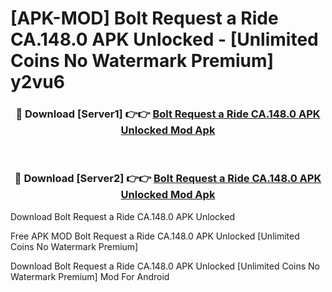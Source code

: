 # [APK-MOD] Bolt  Request a Ride CA.148.0 APK Unlocked - [Unlimited Coins No Watermark Premium] y2vu6



<div align="center">
<h3>🔴 Download [Server1] 👉👉 <a href="https://momento.my/?title=Bolt__Request_a_Ride_CA.148.0_APK_Unlocked">Bolt  Request a Ride CA.148.0 APK Unlocked Mod Apk</a></h3><br>

<h3>🔴 Download [Server2] 👉👉 <a href="https://momento.my/?title=Bolt__Request_a_Ride_CA.148.0_APK_Unlocked">Bolt  Request a Ride CA.148.0 APK Unlocked Mod Apk</a></h3>
</div>



Download Bolt  Request a Ride CA.148.0 APK Unlocked 

Free APK MOD Bolt  Request a Ride CA.148.0 APK Unlocked [Unlimited Coins No Watermark Premium]

Download Bolt  Request a Ride CA.148.0 APK Unlocked [Unlimited Coins No Watermark Premium] Mod For Android
